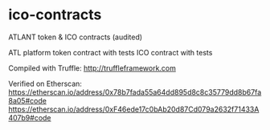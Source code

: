 # ico-contracts
ATLANT token &amp; ICO contracts (audited)

ATL platform token contract with tests
ICO contract with tests

Compiled with Truffle: http://truffleframework.com

Verified on Etherscan:
https://etherscan.io/address/0x78b7fada55a64dd895d8c8c35779dd8b67fa8a05#code
https://etherscan.io/address/0xF46ede17c0bAb20d87Cd079a2632f71433A407b9#code
